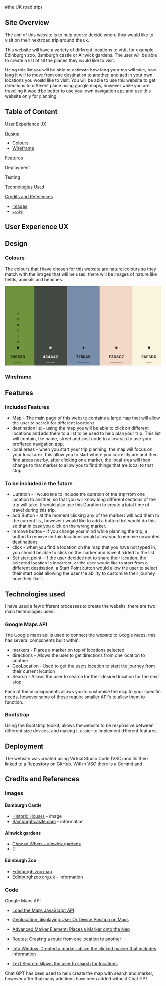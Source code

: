#the UK road trips

## Site Overview

The aim of this website is to help people decide where they would like to visit on their next road trip around the uk.

This website will have a variety of different locations to visit, for example Edinburgh zoo, Bamburgh castle or Alnwick gardens. The user will be able to create a list of all the places they would like to visit.

Using this list you will be able to estimate how long your trip will take, how long it will to move from one destination to another, and add in your own locations you would like to visit. You will be able to use this website to get directions to different place using google maps, however while you are traveling it would be better to use your own navigation app and use this website only for planning.

## Table of Content

User Experience UX

[Design](#design)

- [Colours](#colours)
- [Wireframe](#wireframe)

[Features](#features)

Deployment

Testing

Technologies Used

[Credits and References](#credits-and-references)

- [images](#images)
- [code](#code)

## User Experience UX

## Design

### Colours

The colours that i have chosen for this website are natural colours so they match with the images that will be used, there will be images of nature like fields, animals and beaches.

![colour pallet](/assets/images/README-images/colour-pallet.png)

### Wireframe

## Features

### included Features

- Map - The main page of this website contains a large map that will allow the user to search for different locations
- destination list - using the map you will be able to click on different locations and add them to a list to be used to help plan your trip. This list will contain, the name, street and post code to allow you to use your proffered navigation app.
- local areas - when you start your trip planning, the map will focus on your local area, this allow you to start where you currently are and then find areas nearby. after clicking on a marker, the local area will then change to that marker to allow you to find things that are local to that stop.

### To be included in the future

- Duration - I would like to include the duration of the trip from one location to another, so that you will know long different sections of the trip will take. It would also use this Duration to create a total time of travel during this trip.
- add Button - At the moment clicking any of the markers will add them to the current list, however i would like to add a button that would do this so that in case you click on the wrong marker.
- remove button - If you change your mind while planning the trip, a button to remove certain locations would allow you to remove unwanted destinations
- click - when you find a location on the map that you have not typed in, you should be able to click on the marker and have it added to the list
- Set start point - If the user decided not to share their location, the selected location is incorrect, or the user would like to start from a different destination, a Start Point button would allow the user to select their start point allowing the user the ability to customize their journey how they like it.

## Technologies used

I have used a few different processes to create the website, there are two main technologies used.

### Google Maps API

The Google maps api is used to connect the website to Google Maps, this has several components built within.

- markers - Places a marker on top of locations selected
- directions - Allows the user to get directions from one location to another
- GeoLocation - Used to get the users location to start the journey from their current location
- Search - Allows the user to search for their desired location for the next stop

Each of these components allows you to customise the map to your specific needs, however some of these require smaller API's to allow them to function.

### Bootstrap

Using the Bootstrap toolkit, allows the website to be responsive between different size devices, and making it easier to implement different features.

## Deployment

The website was created using Virtual Studio Code (VSC) and its then linked to a Repository on GitHub. Within VSC there is a Commit and

## Credits and References

### images

#### Bamburgh Castle

- [Historic Houses](https://www.historichouses.org/house/bamburgh-castle/visit/) - image
- [Bamburghcastle.com](https://www.bamburghcastle.com/castle/) - information

#### Alnwick gardens

- [Choose Where - alnwick gardens](https://choosewhere.com/alnwick-garden-visitor-guide)
- []

#### Edinburgh Zoo

- [Edinburgh zoo map](https://learning.rzss.org.uk/mod/resource/view.php?id=2582)
- [Edinburghzoo.org.uk](https://www.edinburghzoo.org.uk/visit/about) - information

### Code

Google Maps API

- [Load the Maps JavaScript API](https://developers.google.com/maps/documentation/javascript/load-maps-js-api?_gl=1*xgaozz*_up*MQ..*_ga*MjExNjI4MzQzNy4xNzU5MTU1Mjc4*_ga_SM8HXJ53K2*czE3NTkxNTUyNzckbzEkZzAkdDE3NTkxNTUyNzckajYwJGwwJGgw*_ga_NRWSTWS78N*czE3NTkxNTUyNzgkbzEkZzEkdDE3NTkxNTUzMTkkajE5JGwwJGgw#javascript)
- [Geolocation: displaying User Or Device Position on Maps](https://developers.google.com/maps/documentation/javascript/examples/map-geolocation?_gl=1*mhvji6*_up*MQ..*_ga*MTEzODQxNTEzMy4xNzU5MTYyNjYz*_ga_NRWSTWS78N*czE3NTkxNjI2NjMkbzEkZzEkdDE3NTkxNjM2NTAkajUyJGwwJGgw#maps_map_geolocation-html)

- [Advanced Marker Element: Places a Marker onto the Map](https://developers.google.com/maps/documentation/javascript/adding-a-google-map?_gl=1*1y9hta4*_up*MQ..*_ga*MTQ0NjQ0Mjg0Ni4xNzYwOTU4MTQ5*_ga_NRWSTWS78N*czE3NjA5NTgxNDkkbzEkZzAkdDE3NjA5NTgyODYkajU5JGwwJGgw*_ga_SM8HXJ53K2*czE3NjA5NTgxNDkkbzEkZzAkdDE3NjA5NTgxNDkkajYwJGwwJGgw)

- [Routes: Creating a route from one location to another](https://developers.google.com/maps/documentation/javascript/routes/get-a-route?_gl=1*evj7ft*_up*MQ..*_ga*MTQ0NjQ0Mjg0Ni4xNzYwOTU4MTQ5*_ga_NRWSTWS78N*czE3NjA5NTgxNDkkbzEkZzEkdDE3NjA5NTg0NzMkajI5JGwwJGgw*_ga_SM8HXJ53K2*czE3NjA5NTgxNDkkbzEkZzAkdDE3NjA5NTgxNDkkajYwJGwwJGgw)

- [Info Window: Created a marker above the clicked marker that includes information](https://developers.google.com/maps/documentation/javascript/infowindows?_gl=1*7ddby2*_up*MQ..*_ga*MTQ0NjQ0Mjg0Ni4xNzYwOTU4MTQ5*_ga_NRWSTWS78N*czE3NjA5NTgxNDkkbzEkZzEkdDE3NjA5NTg2MDAkajUyJGwwJGgw*_ga_SM8HXJ53K2*czE3NjA5NTgxNDkkbzEkZzAkdDE3NjA5NTgxNDkkajYwJGwwJGgw)

- [Text Search: Allows the user to search for locations](https://developers.google.com/maps/documentation/javascript/place-search?_gl=1*yq9z3j*_up*MQ..*_ga*MTQ0NjQ0Mjg0Ni4xNzYwOTU4MTQ5*_ga_NRWSTWS78N*czE3NjA5NTgxNDkkbzEkZzEkdDE3NjA5NTg3MTUkajE1JGwwJGgw*_ga_SM8HXJ53K2*czE3NjA5NTgxNDkkbzEkZzAkdDE3NjA5NTgxNDkkajYwJGwwJGgw)

Chat GPT has been used to help create the map with search and marker, however after that many additions have been added without Chat GPT
